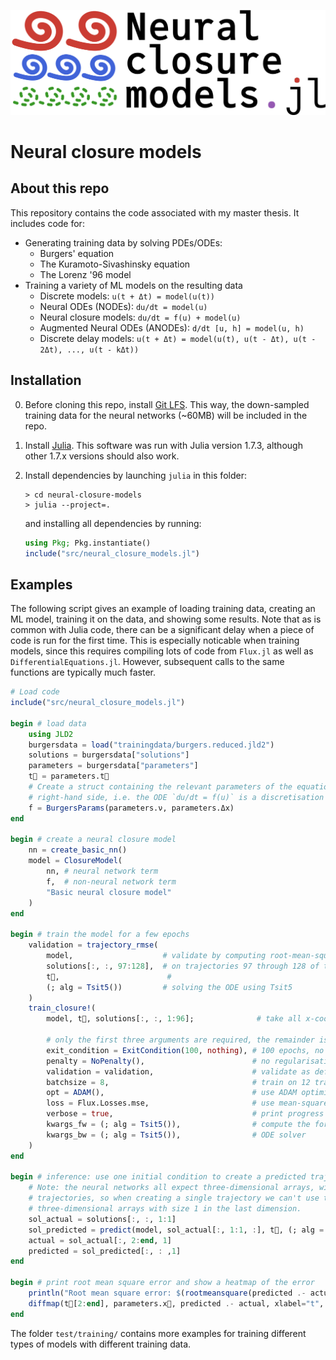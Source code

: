 ![Logo](neural-closure-models-logo.png)

# Neural closure models

## About this repo

This repository contains the code associated with my master thesis.
It includes code for:

- Generating training data by solving PDEs/ODEs:
    - Burgers' equation
    - The Kuramoto-Sivashinsky equation
    - The Lorenz '96 model
- Training a variety of ML models on the resulting data
    - Discrete models: `u(t + Δt) = model(u(t))`
    - Neural ODEs (NODEs): `du/dt = model(u)`
    - Neural closure models: `du/dt = f(u) + model(u)`
    - Augmented Neural ODEs (ANODEs): `d/dt [u, h] = model(u, h)`
    - Discrete delay models: `u(t + Δt) = model(u(t), u(t - Δt), u(t - 2Δt), ..., u(t - kΔt))`

## Installation

0. Before cloning this repo, install [Git LFS](https://git-lfs.github.com/).
    This way, the down-sampled training data for the neural networks (~60MB) will be included in the repo.
1. Install [Julia](https://julialang.org/downloads/).
    This software was run with Julia version 1.7.3, although other 1.7.x versions should also work.
2. Install dependencies by launching `julia` in this folder:

    ```shell
    > cd neural-closure-models
    > julia --project=.
    ```

    and installing all dependencies by running:

    ```julia
    using Pkg; Pkg.instantiate()
    include("src/neural_closure_models.jl")
    ```

## Examples

The following script gives an example of loading training data, creating an ML model, training it on the data, and
showing some results. Note that as is common with Julia code, there can be a significant delay when a piece of code is
run for the first time. This is especially noticable when training models, since this requires compiling lots of code
from `Flux.jl` as well as `DifferentialEquations.jl`. However, subsequent calls to the same functions are typically
much faster.

```julia
# Load code
include("src/neural_closure_models.jl")

begin # load data
    using JLD2
    burgersdata = load("trainingdata/burgers.reduced.jld2")
    solutions = burgersdata["solutions"]
    parameters = burgersdata["parameters"]
    t⃗ = parameters.t⃗
    # Create a struct containing the relevant parameters of the equation. This struct acts as the spatially discretised
    # right-hand side, i.e. the ODE `du/dt = f(u)` is a discretisation of Burgers' equation.
    f = BurgersParams(parameters.ν, parameters.Δx)
end

begin # create a neural closure model
    nn = create_basic_nn()
    model = ClosureModel(
        nn, # neural network term
        f,  # non-neural network term
        "Basic neural closure model"
    )
end

begin # train the model for a few epochs
    validation = trajectory_rmse(
        model,                    # validate by computing root-mean-square errors
        solutions[:, :, 97:128],  # on trajectories 97 through 128 of the training data
        t⃗,                        #
        (; alg = Tsit5())         # solving the ODE using Tsit5
    )
    train_closure!(
        model, t⃗, solutions[:, :, 1:96];              # take all x-coordinates, all time stamps, and solutions 1 through 96

        # only the first three arguments are required, the remainder is optional
        exit_condition = ExitCondition(100, nothing), # 100 epochs, no early stopping
        penalty = NoPenalty(),                        # no regularisation term
        validation = validation,                      # validate as defined above
        batchsize = 8,                                # train on 12 trajectories at a time
        opt = ADAM(),                                 # use ADAM optimiser with default learning rate (= 0.001)
        loss = Flux.Losses.mse,                       # use mean-square error as a loss function for training
        verbose = true,                               # print progress bars and other info during training
        kwargs_fw = (; alg = Tsit5()),                # compute the forward and adjoint solutions using the Tsit5()
        kwargs_bw = (; alg = Tsit5()),                # ODE solver
    )
end

begin # inference: use one initial condition to create a predicted trajectory, and compare it to the actual data
    # Note: the neural networks all expect three-dimensional arrays, with the last index representing independent
    # trajectories, so when creating a single trajectory we can't use two-dimensional arrays but must use
    # three-dimensional arrays with size 1 in the last dimension.
    sol_actual = solutions[:, :, 1:1]
    sol_predicted = predict(model, sol_actual[:, 1:1, :], t⃗, (; alg = Tsit5()))
    actual = sol_actual[:, 2:end, 1]
    predicted = sol_predicted[:, : ,1]
end

begin # print root mean square error and show a heatmap of the error
    println("Root mean square error: $(rootmeansquare(predicted .- actual))")
    diffmap(t⃗[2:end], parameters.x⃗, predicted .- actual, xlabel="t", ylabel="x", title="Model prediction error") |> display
end
```

The folder `test/training/` contains more examples for training different types of models with different training data.
